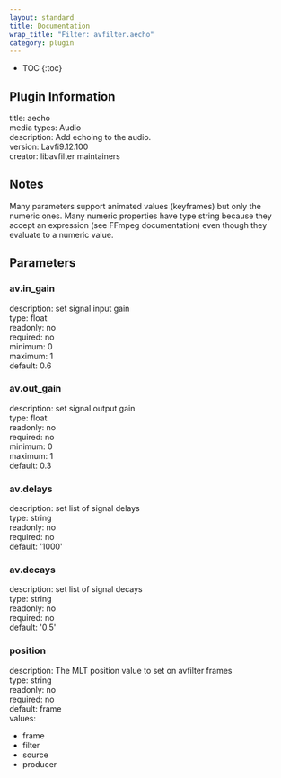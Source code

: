 ```yaml
---
layout: standard
title: Documentation
wrap_title: "Filter: avfilter.aecho"
category: plugin
---
```

* TOC
{:toc}

## Plugin Information

title: aecho  
media types:
Audio  
description: Add echoing to the audio.  
version: Lavfi9.12.100  
creator: libavfilter maintainers  

## Notes

Many parameters support animated values (keyframes) but only the numeric ones. Many numeric properties have type string because they accept an expression (see FFmpeg documentation) even though they evaluate to a numeric value.

## Parameters

### av.in_gain

  
description:
set signal input gain  
type: float  
readonly: no  
required: no  
minimum: 0  
maximum: 1  
default: 0.6  

### av.out_gain

  
description:
set signal output gain  
type: float  
readonly: no  
required: no  
minimum: 0  
maximum: 1  
default: 0.3  

### av.delays

  
description:
set list of signal delays  
type: string  
readonly: no  
required: no  
default: '1000'  

### av.decays

  
description:
set list of signal decays  
type: string  
readonly: no  
required: no  
default: '0.5'  

### position

  
description:
The MLT position value to set on avfilter frames  
type: string  
readonly: no  
required: no  
default: frame  
values:  

* frame
* filter
* source
* producer

